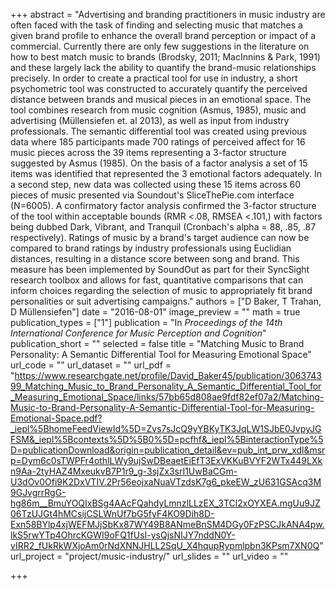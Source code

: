 +++
abstract = "Advertising and branding practitioners in music industry are often faced with the task of finding and selecting music that matches a given brand profile to enhance the overall brand perception or impact of a commercial. Currently there are only few suggestions in the literature on how to best match music to brands (Brodsky, 2011; MacInnins & Park, 1991) and these largely lack the ability to quantify the brand-music relationships precisely. In order to create a practical tool for use in industry, a short psychometric tool was constructed to accurately quantify the perceived distance between brands and musical pieces in an emotional space. The tool combines research from music cognition (Asmus, 1985), music and advertising (Müllensiefen et. al 2013), as well as input from industry professionals. The semantic differential tool was created using previous data where 185 participants made 700 ratings of perceived affect for 16 music pieces across the 39 items representing a 3-factor structure suggested by Asmus (1985). On the basis of a factor analysis a set of 15 items was identified that represented the 3 emotional factors adequately. In a second step, new data was collected using these 15 items across 60 pieces of music presented via Soundout's SliceThePie.com interface (N=6005). A confirmatory factor analysis confirmed the 3-factor structure of the tool within acceptable bounds (RMR <.08, RMSEA <.101,) with factors being dubbed Dark, Vibrant, and Tranquil (Cronbach's alpha = 88, .85, .87 respectively). Ratings of music by a brand's target audience can now be compared to brand ratings by industry professionals using Euclidian distances, resulting in a distance score between song and brand. This measure has been implemented by SoundOut as part for their SyncSight research toolbox and allows for fast, quantitative comparisons that can inform choices regarding the selection of music to appropriately fit brand personalities or suit advertising campaigns."
authors = ["D Baker, T Trahan, D Müllensiefen"]
date = "2016-08-01"
image_preview = ""
math = true
publication_types = ["1"]
publication = "In *Proceedings of the 14th International Conference for Music Perception and Cognition*"
publication_short = ""
selected = false
title = "Matching Music to Brand Personality: A Semantic Differential Tool for Measuring Emotional Space"
url_code = ""
url_dataset = ""
url_pdf = "https://www.researchgate.net/profile/David_Baker45/publication/306374399_Matching_Music_to_Brand_Personality_A_Semantic_Differential_Tool_for_Measuring_Emotional_Space/links/57bb65d808ae9fdf82ef07a2/Matching-Music-to-Brand-Personality-A-Semantic-Differential-Tool-for-Measuring-Emotional-Space.pdf?_iepl%5BhomeFeedViewId%5D=Zvs7sJcQ9yYBKyTK3JqLW1SJbE0JvpyJGFSM&_iepl%5Bcontexts%5D%5B0%5D=pcfhf&_iepl%5BinteractionType%5D=publicationDownload&origin=publication_detail&ev=pub_int_prw_xdl&msrp=Dym6c0sTWPFr4othlLWy9ujSwDBeaetEiEfT3ExVKKuBVYF2WTx449LXkn9Aa-2tyHAZ4MxeukvB7P1r9_g-3sjZx3srI1UwBaCGm-U3dOv0Ofi9K2DxVTIV.2Pr56eojxaNuaVTzdsK7g6_pkeEW_zU631GSAcq3M9GJvgrrRgG-hg86m__BmuYOQIxBSg4AAcFQahdyLmnzlLLzEX_3TCl2xOYXEA.mgUu9JZ06TzUJGt4hMCsijCSLWnUf7bG5fyF4KO9Dih8D-Exn58BYlp4xjWEFMJjSbKx87WY49B8ANmeBnSM4DGy0FzPSCJkANA4pw.lkS5rwYTp4OhrcKGWI9oFQ1fUsI-ysQjsNIJY7nddN0Y-vIRR2_fUkRkWXjoAm0rNdXNNJHLL2SqU_X4hqupRypmlpbn3KPsm7XN0Q"
url_project = "project/music-industry/"
url_slides = ""
url_video = ""

+++

